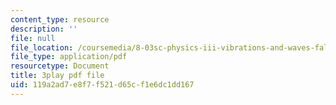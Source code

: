 ```yaml
---
content_type: resource
description: ''
file: null
file_location: /coursemedia/8-03sc-physics-iii-vibrations-and-waves-fall-2016/119a2ad7e8f7f521d65cf1e6dc1dd167_I0YACDaY-ww.pdf
file_type: application/pdf
resourcetype: Document
title: 3play pdf file
uid: 119a2ad7-e8f7-f521-d65c-f1e6dc1dd167
---
```

